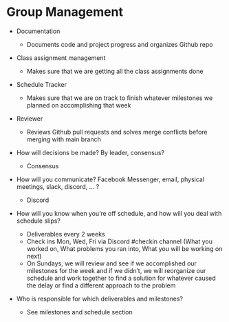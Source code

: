 # Group Management

  * Documentation
    * Documents code and project progress and organizes Github repo
  * Class assignment management
    * Makes sure that we are getting all the class assignments done
  * Schedule Tracker
    * Makes sure that we are on track to finish whatever milestones we planned on accomplishing that week
  * Reviewer
    * Reviews Github pull requests and solves merge conflicts before merging with main branch

* How will decisions be made? By leader, consensus?
  * Consensus
  
* How will you communicate? Facebook Messenger, email, physical meetings, slack, discord, … ?
  * Discord
  
* How will you know when you’re off schedule, and how will you deal with schedule slips?
  * Deliverables every 2 weeks
  * Check ins Mon, Wed, Fri via Discord #checkin channel (What you worked on, What problems you ran into, What you will be working on next)
  * On Sundays, we will review and see if we accomplished our milestones for the week and if we didn’t, we will reorganize our schedule and work together to find a solution for whatever caused the delay or find a different approach to the problem

* Who is responsible for which deliverables and milestones?
  * See milestones and schedule section